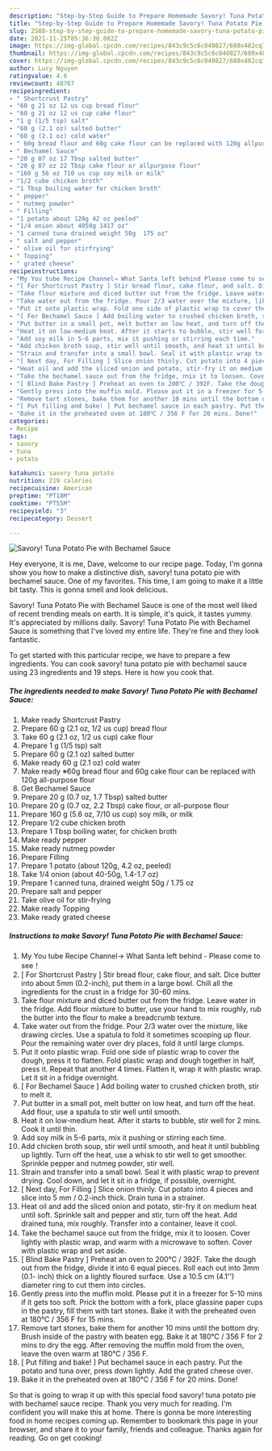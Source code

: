 ```yaml
---
description: "Step-by-Step Guide to Prepare Homemade Savory! Tuna Potato Pie with Bechamel Sauce"
title: "Step-by-Step Guide to Prepare Homemade Savory! Tuna Potato Pie with Bechamel Sauce"
slug: 2588-step-by-step-guide-to-prepare-homemade-savory-tuna-potato-pie-with-bechamel-sauce
date: 2021-11-25T05:36:30.002Z
image: https://img-global.cpcdn.com/recipes/843c9c5c6c040827/680x482cq70/savory-tuna-potato-pie-with-bechamel-sauce-recipe-main-photo.jpg
thumbnail: https://img-global.cpcdn.com/recipes/843c9c5c6c040827/680x482cq70/savory-tuna-potato-pie-with-bechamel-sauce-recipe-main-photo.jpg
cover: https://img-global.cpcdn.com/recipes/843c9c5c6c040827/680x482cq70/savory-tuna-potato-pie-with-bechamel-sauce-recipe-main-photo.jpg
author: Lucy Nguyen
ratingvalue: 4.6
reviewcount: 48767
recipeingredient:
- " Shortcrust Pastry"
- "60 g 21 oz 12 us cup bread flour"
- "60 g 21 oz 12 us cup cake flour"
- "1 g (1/5 tsp) salt"
- "60 g (2.1 oz) salted butter"
- "60 g (2.1 oz) cold water"
- " 60g bread flour and 60g cake flour can be replaced with 120g allpurpose flour"
- " Bechamel Sauce"
- "20 g 07 oz 17 Tbsp salted butter"
- "20 g 07 oz 22 Tbsp cake flour or allpurpose flour"
- "160 g 56 oz 710 us cup soy milk or milk"
- "1/2 cube chicken broth"
- "1 Tbsp boiling water for chicken broth"
- " pepper"
- " nutmeg powder"
- " Filling"
- "1 potato about 120g 42 oz peeled"
- "1/4 onion about 4050g 1417 oz"
- "1 canned tuna drained weight 50g  175 oz"
- " salt and pepper"
- " olive oil for stirfrying"
- " Topping"
- " grated cheese"
recipeinstructions:
- "My You tube Recipe Channel→ What Santa left behind Please come to see！"
- "[ For Shortcrust Pastry ] Stir bread flour, cake flour, and salt. Dice butter into about 5mm (0.2-inch), put them in a large bowl. Chill all the ingredients for the crust in a fridge for 30-60 mins."
- "Take flour mixture and diced butter out from the fridge. Leave water in the fridge. Add flour mixture to butter, use your hand to mix roughly, rub the butter into the flour to make a breadcrumb texture."
- "Take water out from the fridge. Pour 2/3 water over the mixture, like drawing circles. Use a spatula to fold it sometimes scooping up flour. Pour the remaining water over dry places, fold it until large clumps."
- "Put it onto plastic wrap. Fold one side of plastic wrap to cover the dough, press it to flatten. Fold plastic wrap and dough together in half, press it. Repeat that another 4 times. Flatten it, wrap it with plastic wrap. Let it sit in a fridge overnight."
- "[ For Bechamel Sauce ] Add boiling water to crushed chicken broth, stir to melt it."
- "Put butter in a small pot, melt butter on low heat, and turn off the heat. Add flour, use a spatula to stir well until smooth."
- "Heat it on low-medium heat. After it starts to bubble, stir well for 2 mins. Cook it until thin."
- "Add soy milk in 5-6 parts, mix it pushing or stirring each time."
- "Add chicken broth soup, stir well until smooth, and heat it until bubbling up lightly. Turn off the heat, use a whisk to stir well to get smoother. Sprinkle pepper and nutmeg powder, stir well."
- "Strain and transfer into a small bowl. Seal it with plastic wrap to prevent drying. Cool down, and let it sit in a fridge, if possible, overnight."
- "[ Next day, For Filling ] Slice onion thinly. Cut potato into 4 pieces and slice into 5 mm / 0.2-inch thick. Drain tuna in a strainer."
- "Heat oil and add the sliced onion and potato, stir-fry it on medium heat until soft. Sprinkle salt and pepper and stir, turn off the heat. Add drained tuna, mix roughly. Transfer into a container, leave it cool."
- "Take the bechamel sauce out from the fridge, ｍix it to loosen. Cover lightly with plastic wrap, and warm with a microwave to soften. Cover with plastic wrap and set aside."
- "[ Blind Bake Pastry ] Preheat an oven to 200℃ / 392F. Take the dough out from the fridge, divide it into 6 equal pieces. Roll each out into 3mm (0.1- inch) thick on a lightly floured surface. Use a 10.5 cm (4.1'') diameter ring to cut them into circles."
- "Gently press into the muffin mold. Please put it in a freezer for 5-10 mins if it gets too soft. Prick the bottom with a fork, place glassine paper cups in the pastry, fill them with tart stones. Bake it with the preheated oven at 180℃ / 356 F for 15 mins."
- "Remove tart stones, bake them for another 10 mins until the bottom dry. Brush inside of the pastry with beaten egg. Bake it at 180℃ / 356 F for 2 mins to dry the egg. After removing the muffin mold from the oven, leave the oven warm at 180℃ / 356 F."
- "[ Put filling and bake! ] Put bechamel sauce in each pastry. Put the potato and tuna over, press down lightly. Add the grated cheese over."
- "Bake it in the preheated oven at 180℃ / 356 F for 20 mins. Done!"
categories:
- Recipe
tags:
- savory
- tuna
- potato

katakunci: savory tuna potato 
nutrition: 219 calories
recipecuisine: American
preptime: "PT18M"
cooktime: "PT55M"
recipeyield: "3"
recipecategory: Dessert

---
```



![Savory! Tuna Potato Pie with Bechamel Sauce](https://img-global.cpcdn.com/recipes/843c9c5c6c040827/680x482cq70/savory-tuna-potato-pie-with-bechamel-sauce-recipe-main-photo.jpg)

Hey everyone, it is me, Dave, welcome to our recipe page. Today, I'm gonna show you how to make a distinctive dish, savory! tuna potato pie with bechamel sauce. One of my favorites. This time, I am going to make it a little bit tasty. This is gonna smell and look delicious.



Savory! Tuna Potato Pie with Bechamel Sauce is one of the most well liked of recent trending meals on earth. It is simple, it's quick, it tastes yummy. It's appreciated by millions daily. Savory! Tuna Potato Pie with Bechamel Sauce is something that I've loved my entire life. They're fine and they look fantastic.


To get started with this particular recipe, we have to prepare a few ingredients. You can cook savory! tuna potato pie with bechamel sauce using 23 ingredients and 19 steps. Here is how you cook that.

<!--inarticleads1-->

##### The ingredients needed to make Savory! Tuna Potato Pie with Bechamel Sauce:

1. Make ready  Shortcrust Pastry
1. Prepare 60 g (2.1 oz, 1/2 us cup) bread flour
1. Take 60 g (2.1 oz, 1/2 us cup) cake flour
1. Prepare 1 g (1/5 tsp) salt
1. Prepare 60 g (2.1 oz) salted butter
1. Make ready 60 g (2.1 oz) cold water
1. Make ready  ※60g bread flour and 60g cake flour can be replaced with 120g all-purpose flour
1. Get  Bechamel Sauce
1. Prepare 20 g (0.7 oz, 1.7 Tbsp) salted butter
1. Prepare 20 g (0.7 oz, 2.2 Tbsp) cake flour, or all-purpose flour
1. Prepare 160 g (5.6 oz, 7/10 us cup) soy milk, or milk
1. Prepare 1/2 cube chicken broth
1. Prepare 1 Tbsp boiling water, for chicken broth
1. Make ready  pepper
1. Make ready  nutmeg powder
1. Prepare  Filling
1. Prepare 1 potato (about 120g, 4.2 oz, peeled)
1. Take 1/4 onion (about 40-50g, 1.4-1.7 oz)
1. Prepare 1 canned tuna, drained weight 50g / 1.75 oz
1. Prepare  salt and pepper
1. Take  olive oil for stir-frying
1. Make ready  Topping
1. Make ready  grated cheese




<!--inarticleads2-->

##### Instructions to make Savory! Tuna Potato Pie with Bechamel Sauce:

1. My You tube Recipe Channel→ What Santa left behind - Please come to see！
1. [ For Shortcrust Pastry ] Stir bread flour, cake flour, and salt. Dice butter into about 5mm (0.2-inch), put them in a large bowl. Chill all the ingredients for the crust in a fridge for 30-60 mins.
1. Take flour mixture and diced butter out from the fridge. Leave water in the fridge. Add flour mixture to butter, use your hand to mix roughly, rub the butter into the flour to make a breadcrumb texture.
1. Take water out from the fridge. Pour 2/3 water over the mixture, like drawing circles. Use a spatula to fold it sometimes scooping up flour. Pour the remaining water over dry places, fold it until large clumps.
1. Put it onto plastic wrap. Fold one side of plastic wrap to cover the dough, press it to flatten. Fold plastic wrap and dough together in half, press it. Repeat that another 4 times. Flatten it, wrap it with plastic wrap. Let it sit in a fridge overnight.
1. [ For Bechamel Sauce ] Add boiling water to crushed chicken broth, stir to melt it.
1. Put butter in a small pot, melt butter on low heat, and turn off the heat. Add flour, use a spatula to stir well until smooth.
1. Heat it on low-medium heat. After it starts to bubble, stir well for 2 mins. Cook it until thin.
1. Add soy milk in 5-6 parts, mix it pushing or stirring each time.
1. Add chicken broth soup, stir well until smooth, and heat it until bubbling up lightly. Turn off the heat, use a whisk to stir well to get smoother. Sprinkle pepper and nutmeg powder, stir well.
1. Strain and transfer into a small bowl. Seal it with plastic wrap to prevent drying. Cool down, and let it sit in a fridge, if possible, overnight.
1. [ Next day, For Filling ] Slice onion thinly. Cut potato into 4 pieces and slice into 5 mm / 0.2-inch thick. Drain tuna in a strainer.
1. Heat oil and add the sliced onion and potato, stir-fry it on medium heat until soft. Sprinkle salt and pepper and stir, turn off the heat. Add drained tuna, mix roughly. Transfer into a container, leave it cool.
1. Take the bechamel sauce out from the fridge, ｍix it to loosen. Cover lightly with plastic wrap, and warm with a microwave to soften. Cover with plastic wrap and set aside.
1. [ Blind Bake Pastry ] Preheat an oven to 200℃ / 392F. Take the dough out from the fridge, divide it into 6 equal pieces. Roll each out into 3mm (0.1- inch) thick on a lightly floured surface. Use a 10.5 cm (4.1'') diameter ring to cut them into circles.
1. Gently press into the muffin mold. Please put it in a freezer for 5-10 mins if it gets too soft. Prick the bottom with a fork, place glassine paper cups in the pastry, fill them with tart stones. Bake it with the preheated oven at 180℃ / 356 F for 15 mins.
1. Remove tart stones, bake them for another 10 mins until the bottom dry. Brush inside of the pastry with beaten egg. Bake it at 180℃ / 356 F for 2 mins to dry the egg. After removing the muffin mold from the oven, leave the oven warm at 180℃ / 356 F.
1. [ Put filling and bake! ] Put bechamel sauce in each pastry. Put the potato and tuna over, press down lightly. Add the grated cheese over.
1. Bake it in the preheated oven at 180℃ / 356 F for 20 mins. Done!




So that is going to wrap it up with this special food savory! tuna potato pie with bechamel sauce recipe. Thank you very much for reading. I'm confident you will make this at home. There is gonna be more interesting food in home recipes coming up. Remember to bookmark this page in your browser, and share it to your family, friends and colleague. Thanks again for reading. Go on get cooking!
